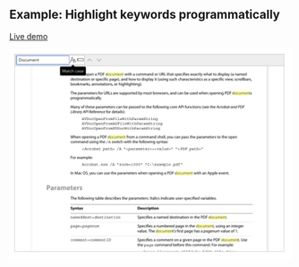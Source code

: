 ## Example: Highlight keywords programmatically

[Live demo](https://react-pdf-viewer.dev/examples/highlight-keywords-programmatically)

![Highlight keywords programmatically](screenshot.png)
